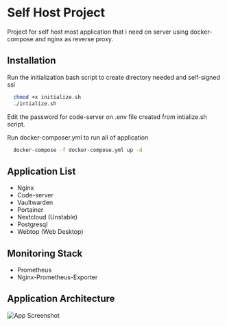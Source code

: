 
# Self Host Project

Project for self host most application that i need on server using docker-compose and nginx as reverse proxy.


## Installation

Run the initialization bash script to create directory needed and self-signed ssl

```bash
  chmod +x initialize.sh
  ./intialize.sh
```

Edit the password for code-server on .env file created from intialize.sh script.

Run docker-composer.yml to run all of application
```bash
  docker-compose -f docker-compose.yml up -d
```

    
## Application List

- Nginx
- Code-server
- Vaultwarden
- Portainer
- Nextcloud (Unstable)
- Postgresql
- Webtop (Web Desktop)

## Monitoring Stack

- Prometheus
- Nginx-Prometheus-Exporter

## Application Architecture

![App Screenshot](https://drive.usercontent.google.com/download?id=1X_nIEuOLADGWBioKq6QN1_1eUdOC7B1U)

